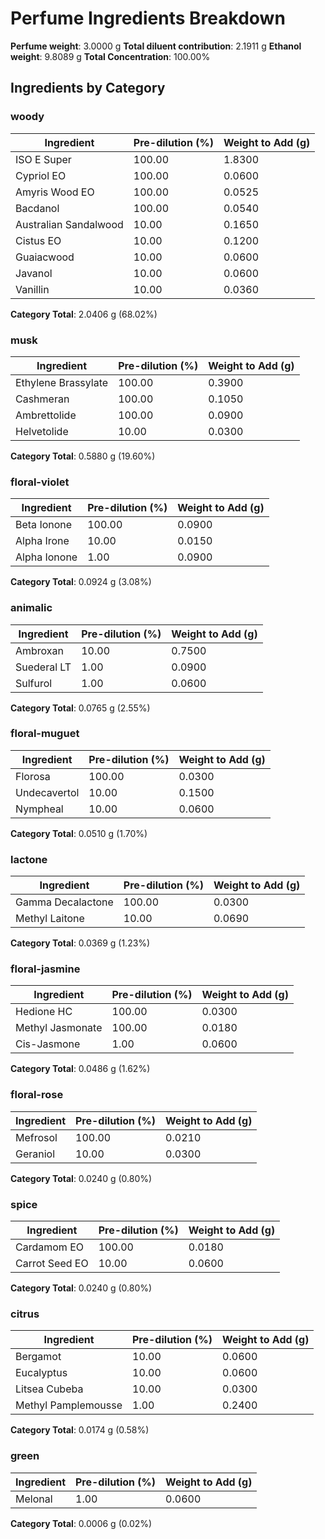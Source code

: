 # Perfume Ingredients Breakdown
**Perfume weight**: 3.0000 g
**Total diluent contribution**: 2.1911 g
**Ethanol weight**: 9.8089 g
**Total Concentration**: 100.00%

## Ingredients by Category
### woody
| **Ingredient** | **Pre-dilution (%)** | **Weight to Add (g)** |
|----------------|----------------------|-----------------------|
| ISO E Super | 100.00 | 1.8300 |
| Cypriol EO | 100.00 | 0.0600 |
| Amyris Wood EO | 100.00 | 0.0525 |
| Bacdanol | 100.00 | 0.0540 |
| Australian Sandalwood | 10.00 | 0.1650 |
| Cistus EO | 10.00 | 0.1200 |
| Guaiacwood | 10.00 | 0.0600 |
| Javanol | 10.00 | 0.0600 |
| Vanillin | 10.00 | 0.0360 |
**Category Total**: 2.0406 g (68.02%)

### musk
| **Ingredient** | **Pre-dilution (%)** | **Weight to Add (g)** |
|----------------|----------------------|-----------------------|
| Ethylene Brassylate | 100.00 | 0.3900 |
| Cashmeran | 100.00 | 0.1050 |
| Ambrettolide | 100.00 | 0.0900 |
| Helvetolide | 10.00 | 0.0300 |
**Category Total**: 0.5880 g (19.60%)

### floral-violet
| **Ingredient** | **Pre-dilution (%)** | **Weight to Add (g)** |
|----------------|----------------------|-----------------------|
| Beta Ionone | 100.00 | 0.0900 |
| Alpha Irone | 10.00 | 0.0150 |
| Alpha Ionone | 1.00 | 0.0900 |
**Category Total**: 0.0924 g (3.08%)

### animalic
| **Ingredient** | **Pre-dilution (%)** | **Weight to Add (g)** |
|----------------|----------------------|-----------------------|
| Ambroxan | 10.00 | 0.7500 |
| Suederal LT | 1.00 | 0.0900 |
| Sulfurol | 1.00 | 0.0600 |
**Category Total**: 0.0765 g (2.55%)

### floral-muguet
| **Ingredient** | **Pre-dilution (%)** | **Weight to Add (g)** |
|----------------|----------------------|-----------------------|
| Florosa | 100.00 | 0.0300 |
| Undecavertol | 10.00 | 0.1500 |
| Nympheal | 10.00 | 0.0600 |
**Category Total**: 0.0510 g (1.70%)

### lactone
| **Ingredient** | **Pre-dilution (%)** | **Weight to Add (g)** |
|----------------|----------------------|-----------------------|
| Gamma Decalactone | 100.00 | 0.0300 |
| Methyl Laitone | 10.00 | 0.0690 |
**Category Total**: 0.0369 g (1.23%)

### floral-jasmine
| **Ingredient** | **Pre-dilution (%)** | **Weight to Add (g)** |
|----------------|----------------------|-----------------------|
| Hedione HC | 100.00 | 0.0300 |
| Methyl Jasmonate | 100.00 | 0.0180 |
| Cis-Jasmone | 1.00 | 0.0600 |
**Category Total**: 0.0486 g (1.62%)

### floral-rose
| **Ingredient** | **Pre-dilution (%)** | **Weight to Add (g)** |
|----------------|----------------------|-----------------------|
| Mefrosol | 100.00 | 0.0210 |
| Geraniol | 10.00 | 0.0300 |
**Category Total**: 0.0240 g (0.80%)

### spice
| **Ingredient** | **Pre-dilution (%)** | **Weight to Add (g)** |
|----------------|----------------------|-----------------------|
| Cardamom EO | 100.00 | 0.0180 |
| Carrot Seed EO | 10.00 | 0.0600 |
**Category Total**: 0.0240 g (0.80%)

### citrus
| **Ingredient** | **Pre-dilution (%)** | **Weight to Add (g)** |
|----------------|----------------------|-----------------------|
| Bergamot | 10.00 | 0.0600 |
| Eucalyptus | 10.00 | 0.0600 |
| Litsea Cubeba | 10.00 | 0.0300 |
| Methyl Pamplemousse | 1.00 | 0.2400 |
**Category Total**: 0.0174 g (0.58%)

### green
| **Ingredient** | **Pre-dilution (%)** | **Weight to Add (g)** |
|----------------|----------------------|-----------------------|
| Melonal | 1.00 | 0.0600 |
**Category Total**: 0.0006 g (0.02%)

